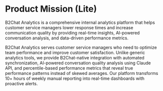 # Product Mission (Lite)

B2Chat Analytics is a comprehensive internal analytics platform that helps customer service managers lower response times and increase communication quality by providing real-time insights, AI-powered conversation analysis, and data-driven performance metrics.

B2Chat Analytics serves customer service managers who need to optimize team performance and improve customer satisfaction. Unlike generic analytics tools, we provide B2Chat-native integration with automated synchronization, AI-powered conversation quality analysis using Claude API, and percentile-based performance metrics that reveal true performance patterns instead of skewed averages. Our platform transforms 10+ hours of weekly manual reporting into real-time dashboards with proactive alerts.
